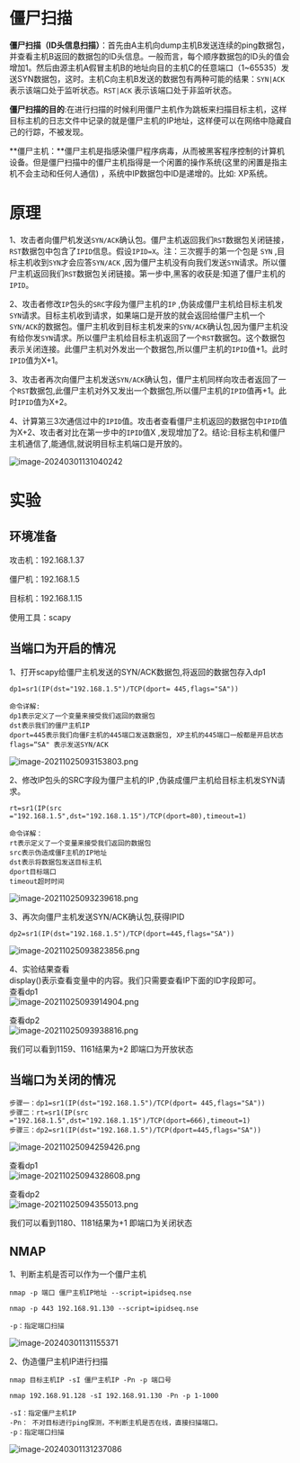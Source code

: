 
# 僵尸扫描

**僵尸扫描（ID头信息扫描）**：首先由A主机向dump主机B发送连续的ping数据包，并查看主机B返回的数据包的ID头信息。一般而言，每个顺序数据包的ID头的值会增加1。然后由源主机A假冒主机B的地址向目的主机C的任意端口（1~65535）发送SYN数据包，这时。主机C向主机B发送的数据包有两种可能的结果：`SYN|ACK` 表示该端口处于监听状态。`RST|ACK` 表示该端口处于非监听状态。

**僵尸扫描的目的**:在进行扫描的时候利用僵尸主机作为跳板来扫描目标主机，这样目标主机的日志文件中记录的就是僵尸主机的IP地址，这样便可以在网络中隐藏自己的行踪，不被发现。

**僵尸主机：**僵尸主机是指感染僵尸程序病毒，从而被黑客程序控制的计算机设备。但是僵尸扫描中的僵尸主机指得是一个闲置的操作系统(这里的闲置是指主机不会主动和任何人通信) ，系统中IP数据包中ID是递增的。比如: XP系统。


# 原理

1、攻击者向僵尸机发送`SYN/ACK`确认包。僵尸主机返回我们`RST`数据包关闭链接，`RST`数据包中包含了`IPID`信息。假设`IPID=X`。注：三次握手的第一个包是 `SYN` ,目标主机收到`SYN`才会应答`SYN/ACK` ,因为僵尸主机没有向我们发送`SYN`请求。所以僵尸主机返回我们`RST`数据包关闭链接。第一步中,黑客的收获是:知道了僵尸主机的`IPID`。

2、攻击者修改`IP`包头的`SRC`字段为僵尸主机的`IP` ,伪装成僵尸主机给目标主机发`SYN`请求。目标主机收到请求，如果端口是开放的就会返回给僵尸主机一个`SYN/ACK`的数据包。僵尸主机收到目标主机发来的`SYN/ACK`确认包,因为僵尸主机没有给你发`SYN`请求。所以僵尸主机给目标主机返回了一个`RST`数据包。这个数据包表示关闭连接。此僵尸主机对外发出一个数据包,所以僵尸主机的`IPID`值+1。此时`IPID`值为X+1。

3、攻击者再次向僵尸主机发送`SYN/ACK`确认包，僵尸主机同样向攻击者返回了一个`RST`数据包,此僵尸主机对外又发出一个数据包,所以僵尸主机的`IPID`值再+1。此时`IPID`值为X+2。

4、计算第三3次通信过中的`IPID`值。攻击者查看僵尸主机返回的数据包中`IPID`值为X+2、攻击者对比在第一步中的`IPID`值X ,发现增加了2。结论:目标主机和僵尸主机通信了,能通信,就说明目标主机端口是开放的。

![image-20240301131040242](https://cdn.jsdelivr.net/gh/xmtxsec/picture/imgl/202403011310382.png)




# 实验


## 环境准备
攻击机：192.168.1.37

僵尸机：192.168.1.5

目标机：192.168.1.15

使用工具：scapy




## 当端口为开启的情况
1、打开scapy给僵尸主机发送的SYN/ACK数据包,将返回的数据包存入dp1
```
dp1=sr1(IP(dst="192.168.1.5")/TCP(dport= 445,flags="SA"))

命令详解:
dp1表示定义了一个变量来接受我们返回的数据包
dst表示我们的僵尸主机IP
dport=445表示我们向僵F主机的445端口发送数据包, XP主机的445端口一般都是开启状态
flags=“SA" 表示发送SYN/ACK
```
![image-20211025093153803.png](_img/assets/1652239053773-4c4ff1a2-c55c-4d5a-95c2-7d427ace627e.png)


2、修改IP包头的SRC字段为僵尸主机的IP ,伪装成僵尸主机给目标主机发SYN请求。
```
rt=sr1(IP(src ="192.168.1.5",dst="192.168.1.15")/TCP(dport=80),timeout=1)

命令详解：
rt表示定义了一个变量来接受我们返回的数据包
src表示伪造成僵F主机的IP地址
dst表示将数据包发送目标主机
dport目标端口
timeout超时时间
```
![image-20211025093239618.png](_img/assets/1652239060401-02527c84-b832-4285-a393-f6a7ebbf6461.png)

3、再次向僵尸主机发送SYN/ACK确认包,获得IPID
```
dp2=sr1(IP(dst="192.168.1.5")/TCP(dport=445,flags="SA"))
```
![image-20211025093823856.png](_img/assets/1652239063543-fb59104a-629a-493e-bd5e-2674bbcd2fa1.png)

4、实验结果查看<br />display()表示查看变量中的内容。我们只需要查看IP下面的ID字段即可。<br />查看dp1<br />![image-20211025093914904.png](_img/assets/1652239066795-5685b740-bcf8-4f8c-a3fb-a84cda9624b4.png)

查看dp2<br />![image-20211025093938816.png](_img/assets/1652239070174-99222b5b-eefe-4ff4-9ed4-debeb73ddc35.png)

我们可以看到1159、1161结果为+2 即端口为开放状态


## 当端口为关闭的情况
```
步骤一：dp1=sr1(IP(dst="192.168.1.5")/TCP(dport= 445,flags="SA"))
步骤二：rt=sr1(IP(src ="192.168.1.5",dst="192.168.1.15")/TCP(dport=666),timeout=1)
步骤三：dp2=sr1(IP(dst="192.168.1.5")/TCP(dport=445,flags="SA"))
```
![image-20211025094259426.png](_img/assets/1652239073909-75422e45-5705-4b81-8911-425126b49bc7.png)



查看dp1<br />![image-20211025094328608.png](_img/assets/1652239076889-f8237054-3e6d-413a-9031-63ab66bc95a3.png)

查看dp2<br />![image-20211025094355013.png](_img/assets/1652239080458-43800a28-642c-44fe-9fe6-2e54b998e30d.png)

我们可以看到1180、1181结果为+1 即端口为关闭状态



## NMAP

1、判断主机是否可以作为一个僵尸主机

`nmap -p 端口 僵尸主机IP地址 --script=ipidseq.nse`

```
nmap -p 443 192.168.91.130 --script=ipidseq.nse

-p：指定端口扫描
```

![image-20240301131155371](https://cdn.jsdelivr.net/gh/xmtxsec/picture/imgl/202403011311485.png)



2、伪造僵尸主机IP进行扫描

`nmap 目标主机IP -sI 僵尸主机IP -Pn -p 端口号`

```
nmap 192.168.91.128 -sI 192.168.91.130 -Pn -p 1-1000

-sI：指定僵尸主机IP
-Pn： 不对目标进行ping探测，不判断主机是否在线，直接扫描端口。
-p：指定端口扫描
```

![image-20240301131237086](https://cdn.jsdelivr.net/gh/xmtxsec/picture/imgl/202403011312172.png)





























